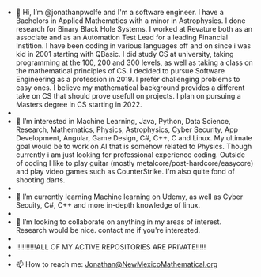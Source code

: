 - 👋 Hi, I’m @jonathanpwolfe and I'm a software engineer. I have a Bachelors in Applied Mathematics with a minor in Astrophysics. I done research for Binary Black Hole Systems. I worked at Revature both as an associate and as an Automation Test Lead for a leading Financial Instition. I have been coding in various languages off and on since i was kid in 2001 starting with QBasic. I did study CS at university, taking programming at the 100, 200 and 300 levels, as well as taking a class on the mathematical principles of CS. I decided to pursue Software Engineering as a profession in 2019.  I prefer challenging problems to easy ones.  I believe my mathematical background provides a different take on CS that should prove usefull on projects.  I plan on pursuing a Masters degree in CS starting in 2022.
- 
- 👀 I’m interested in Machine Learning, Java, Python, Data Science, Research, Mathematics, Physics, Astrophysics, Cyber Security, App Development, Angular, Game Design, C#, C++, C and Linux. My ultimate goal would be to work on AI that is somehow related to Physics. Though currently i am just looking for professional experience coding. Outside of coding I like to play guitar (mostly metalcore/post-hardcore/easycore) and play video games such as CounterStrike. I'm also quite fond of shooting darts.
- 
- 🌱 I’m currently learning Machine learning on Udemy, as well as Cyber Secuity, C#, C++ and more in-depth knowledge of linux.  
- 
- 💞️ I’m looking to collaborate on anything in my areas of interest. Research would be nice.  contact me if you're interested.
-
- !!!!!!!!!!ALL OF MY ACTIVE REPOSITORIES ARE PRIVATE!!!!! 
- 
- 📫 How to reach me: Jonathan@NewMexicoMathematical.org

<!---
jonathanpwolfe/jonathanpwolfe is a ✨ special ✨ repository because its `README.md` (this file) appears on your GitHub profile.
You can click the Preview link to take a look at your changes.
--->
